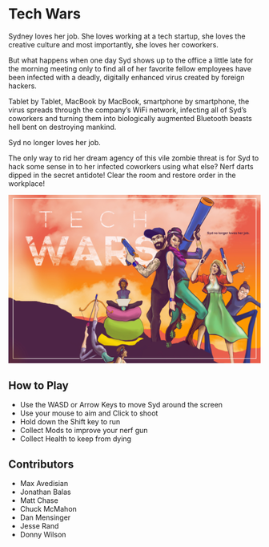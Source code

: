 # Tech Wars

Sydney loves her job. She loves working at a tech startup, she loves the creative culture and most importantly, she loves her coworkers.

But what happens when one day Syd shows up to the office a little late for the morning meeting only to find all of her favorite fellow employees have been infected with a deadly, digitally enhanced virus created by foreign hackers.

Tablet by Tablet, MacBook by MacBook, smartphone by smartphone, the virus spreads through the company’s WiFi network, infecting all of Syd’s coworkers and turning them into biologically augmented Bluetooth beasts hell bent on destroying mankind.

Syd no longer loves her job.

The only way to rid her dream agency of this vile zombie threat is for Syd to hack some sense in to her infected coworkers using what else? Nerf darts dipped in the secret antidote! Clear the room and restore order in the workplace!

![Tech Wars](https://raw.githubusercontent.com/VitalDevTeam/game-off-2016/master/Unity/Game%20Off%202016/Assets/Images/title-screen.jpg)

## How to Play

* Use the WASD or Arrow Keys to move Syd around the screen
* Use your mouse to aim and Click to shoot
* Hold down the Shift key to run
* Collect Mods to improve your nerf gun
* Collect Health to keep from dying

## Contributors

* Max Avedisian
* Jonathan Balas
* Matt Chase
* Chuck McMahon
* Dan Mensinger
* Jesse Rand
* Donny Wilson
